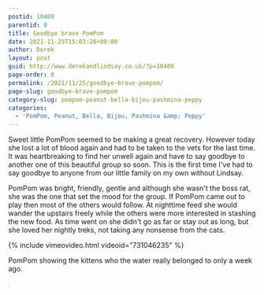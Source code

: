 ```yaml
---
postid: 10409
parentid: 0
title: Goodbye brave PomPom
date: 2021-11-25T15:03:28+00:00
author: Derek
layout: post
guid: http://www.derekandlindsay.co.uk/?p=10409
page-order: 0
permalink: /2021/11/25/goodbye-brave-pompom/
page-slug: goodbye-brave-pompom
category-slug: pompom-peanut-bella-bijou-pashmina-peppy
categories:
  - 'PomPom, Peanut, Bella, Bijou, Pashmina &amp; Peppy'
---
```

Sweet little PomPom seemed to be making a great recovery. However today she lost a lot of blood again and had to be taken to the vets for the last time. It was heartbreaking to find her unwell again and have to say goodbye to another one of this beautiful group so soon. This is the first time I've had to say goodbye to anyone from our little family on my own without Lindsay.

PomPom was bright, friendly, gentle and although she wasn't the boss rat, she was the one that set the mood for the group. If PomPom came out to play then most of the others would follow. At nighttime feed she would wander the upstairs freely while the others were more interested in stashing the new food. As time went on she didn't go as far or stay out as long, but she loved her nightly treks, not taking any nonsense from the cats.

{% include vimeovideo.html videoid="731046235" %}

PomPom showing the kittens who the water really belonged to only a week ago.

<img src="/wp-content/uploads/2022/07/goodbyebravepompom_thumb.jpg" alt="Goodbye brave PomPom" title="Goodbye brave PomPom" width="1" height="1" class="aligncenter size-full wp-image-9568" />